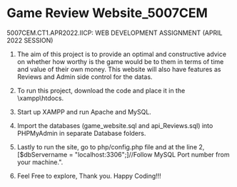 # Game Review Website_5007CEM

5007CEM.CT1.APR2022.IICP: WEB DEVELOPMENT ASSIGNMENT (APRIL 2022 SESSION)


1. The aim of this project is to provide an optimal and constructive advice on whether how worthy is the game would be to them in terms of time and value of their own money. This website will also have features as Reviews and Admin side control for the datas. 

2. To run this project, download the code and place it in the \xampp\htdocs.

3. Start up XAMPP and run Apache and MySQL. 

4. Import the databases (game_website.sql and api_Reviews.sql) into PHPMyAdmin in separate Database folders. 

5. Lastly to run the site, go to php/config.php file and at the line 2, [$dbServername = "localhost:3306";]//Follow MySQL Port number from your machine.". 

6. Feel Free to explore, Thank you. Happy Coding!!!
